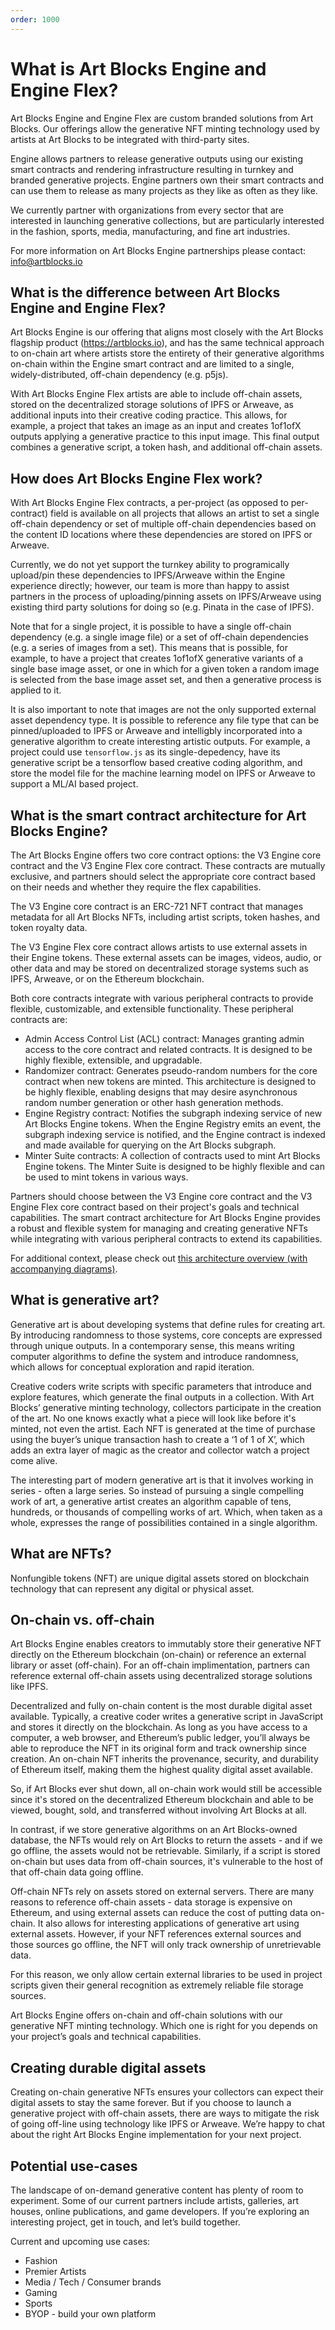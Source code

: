 ```yaml
---
order: 1000
---
```

# What is Art Blocks Engine and Engine Flex?
Art Blocks Engine and Engine Flex are custom branded solutions from Art Blocks. Our offerings allow the generative NFT minting technology used by artists at Art Blocks to be integrated with third-party sites. 

Engine allows partners to release generative outputs using our existing smart contracts and rendering infrastructure resulting in turnkey and branded generative projects. Engine partners own their smart contracts and can use them to release as many projects as they like as often as they like.

We currently partner with organizations from every sector that are interested in launching generative collections, but are particularly interested in the fashion, sports, media, manufacturing, and fine art industries.

For more information on Art Blocks Engine partnerships please contact: info@artblocks.io

## What is the difference between Art Blocks Engine and Engine Flex?

Art Blocks Engine is our offering that aligns most closely with the Art Blocks flagship product (https://artblocks.io), and has the same technical approach to on-chain art where artists store the entirety of their generative algorithms on-chain within the Engine smart contract and are limited to a single, widely-distributed, off-chain dependency (e.g. p5js).

With Art Blocks Engine Flex artists are able to include off-chain assets, stored on the decentralized storage solutions of IPFS or Arweave, as additional inputs into their creative coding practice. This allows, for example, a project that takes an image as an input and creates 1of1ofX outputs applying a generative practice to this input image. This final output combines a generative script, a token hash, and additional off-chain assets.

## How does Art Blocks Engine Flex work?

With Art Blocks Engine Flex contracts, a per-project (as opposed to per-contract) field is available on all projects that allows an artist to set a single off-chain dependency or set of multiple off-chain dependencies based on the content ID locations where these dependencies are stored on IPFS or Arweave.

Currently, we do not yet support the turnkey ability to programically upload/pin these dependencies to IPFS/Arweave within the Engine experience directly; however, our team is more than happy to assist partners in the process of uploading/pinning assets on IPFS/Arweave using existing third party solutions for doing so (e.g. Pinata in the case of IPFS).

Note that for a single project, it is possible to have a single off-chain dependency (e.g. a single image file) or a set of off-chain dependencies (e.g. a series of images from a set). This means that is possible, for example, to have a project that creates 1of1ofX generative variants of a single base image asset, or one in which for a given token a random image is selected from the base image asset set, and then a generative process is applied to it. 

It is also important to note that images are not the only supported external asset dependency type. It is possible to reference any file type that can be pinned/uploaded to IPFS or Arweave and intelligbly incorporated into a generative algorithm to create interesting artistic outputs. For example, a project could use `tensorflow.js` as its single-depedency, have its generative script be a tensorflow based creative coding algorithm, and store the model file for the machine learning model on IPFS or Arweave to support a ML/AI based project.

## What is the smart contract architecture for Art Blocks Engine?

The Art Blocks Engine offers two core contract options: the V3 Engine core contract and the V3 Engine Flex core contract. These contracts are mutually exclusive, and partners should select the appropriate core contract based on their needs and whether they require the flex capabilities.

The V3 Engine core contract is an ERC-721 NFT contract that manages metadata for all Art Blocks NFTs, including artist scripts, token hashes, and token royalty data.

The V3 Engine Flex core contract allows artists to use external assets in their Engine tokens. These external assets can be images, videos, audio, or other data and may be stored on decentralized storage systems such as IPFS, Arweave, or on the Ethereum blockchain.

Both core contracts integrate with various peripheral contracts to provide flexible, customizable, and extensible functionality. These peripheral contracts are:

- Admin Access Control List (ACL) contract: Manages granting admin access to the core contract and related contracts. It is designed to be highly flexible, extensible, and upgradable.
- Randomizer contract: Generates pseudo-random numbers for the core contract when new tokens are minted. This architecture is designed to be highly flexible, enabling designs that may desire asynchronous random number generation or other hash generation methods.
- Engine Registry contract: Notifies the subgraph indexing service of new Art Blocks Engine tokens. When the Engine Registry emits an event, the subgraph indexing service is notified, and the Engine contract is indexed and made available for querying on the Art Blocks subgraph.
- Minter Suite contracts: A collection of contracts used to mint Art Blocks Engine tokens. The Minter Suite is designed to be highly flexible and can be used to mint tokens in various ways.

Partners should choose between the V3 Engine core contract and the V3 Engine Flex core contract based on their project's goals and technical capabilities. The smart contract architecture for Art Blocks Engine provides a robust and flexible system for managing and creating generative NFTs while integrating with various peripheral contracts to extend its capabilities.

For additional context, please check out [this architecture overview (with accompanying diagrams)](https://github.com/ArtBlocks/artblocks-contracts/blob/main/MINTER_SUITE.md).

## What is generative art?

Generative art is about developing systems that define rules for creating art. By introducing randomness to those systems, core concepts are expressed through unique outputs. In a contemporary sense, this means writing computer algorithms to define the system and introduce randomness, which allows for conceptual exploration and rapid iteration. 

Creative coders write scripts with specific parameters that introduce and explore features, which generate the final outputs in a collection. With Art Blocks’ generative minting technology, collectors participate in the creation of the art. No one knows exactly what a piece will look like before it's minted, not even the artist. Each NFT is generated at the time of purchase using the buyer’s unique transaction hash to create a ‘1 of 1 of X’, which adds an extra layer of magic as the creator and collector watch a project come alive. 

The interesting part of modern generative art is that it involves working in series - often a large series. So instead of pursuing a single compelling work of art, a generative artist creates an algorithm capable of tens, hundreds, or thousands of compelling works of art. Which, when taken as a whole, expresses the range of possibilities contained in a single algorithm.

## What are NFTs? 
Nonfungible tokens (NFT) are unique digital assets stored on blockchain technology that can represent any digital or physical asset. 

## On-chain vs. off-chain
Art Blocks Engine enables creators to immutably store their generative NFT directly on the Ethereum blockchain (on-chain) or reference an external library or asset (off-chain). For an off-chain implimentation, partners can reference external off-chain assets using decentralized storage solutions like IPFS.

Decentralized and fully on-chain content is the most durable digital asset available. Typically, a creative coder writes a generative script in JavaScript and stores it directly on the blockchain. As long as you have access to a computer, a web browser, and Ethereum’s public ledger, you’ll always be able to reproduce the NFT in its original form and track ownership since creation. An on-chain NFT inherits the provenance, security, and durability of Ethereum itself, making them the highest quality digital asset available.

So, if Art Blocks ever shut down, all on-chain work would still be accessible since it's stored on the decentralized Ethereum blockchain and able to be viewed, bought, sold, and transferred without involving Art Blocks at all.

In contrast, if we store generative algorithms on an Art Blocks-owned database, the NFTs would rely on Art Blocks to return the assets - and if we go offline, the assets would not be retrievable. Similarly, if a script is stored on-chain but uses data from off-chain sources, it's vulnerable to the host of that off-chain data going offline. 

Off-chain NFTs rely on assets stored on external servers. There are many reasons to reference off-chain assets - data storage is expensive on Ethereum, and using external assets can reduce the cost of putting data on-chain. It also allows for interesting applications of generative art using external assets. However, if your NFT references external sources and those sources go offline, the NFT will only track ownership of unretrievable data.  

For this reason, we only allow certain external libraries to be used in project scripts given their general recognition as extremely reliable file storage sources.

Art Blocks Engine offers on-chain and off-chain solutions with our generative NFT minting technology. Which one is right for you depends on your project’s goals and technical capabilities. 

## Creating durable digital assets
Creating on-chain generative NFTs ensures your collectors can expect their digital assets to stay the same forever. But if you choose to launch a generative project with off-chain assets, there are ways to mitigate the risk of going off-line using technology like IPFS or Arweave. We’re happy to chat about the right Art Blocks Engine implementation for your next project.

## Potential use-cases
The landscape of on-demand generative content has plenty of room to experiment. Some of our current partners include artists, galleries, art houses, online publications, and game developers. If you’re exploring an interesting project, get in touch, and let’s build together. 

Current and upcoming use cases: 

- Fashion
- Premier Artists
- Media / Tech / Consumer brands
- Gaming
- Sports
- BYOP - build your own platform
